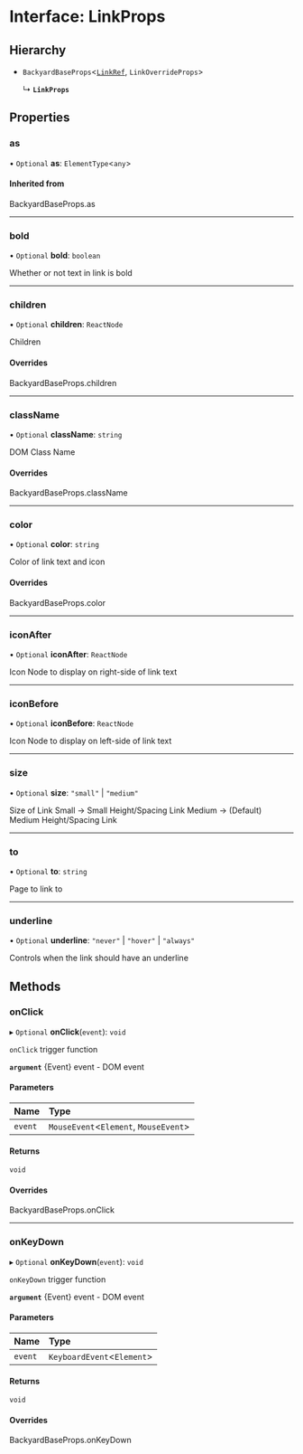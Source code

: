 # Interface: LinkProps

## Hierarchy

- `BackyardBaseProps`<[`LinkRef`](../README.md#linkref), `LinkOverrideProps`\>

  ↳ **`LinkProps`**

## Properties

### as

• `Optional` **as**: `ElementType`<`any`\>

#### Inherited from

BackyardBaseProps.as

___

### bold

• `Optional` **bold**: `boolean`

Whether or not text in link is bold

___

### children

• `Optional` **children**: `ReactNode`

Children

#### Overrides

BackyardBaseProps.children

___

### className

• `Optional` **className**: `string`

DOM Class Name

#### Overrides

BackyardBaseProps.className

___

### color

• `Optional` **color**: `string`

Color of link text and icon

#### Overrides

BackyardBaseProps.color

___

### iconAfter

• `Optional` **iconAfter**: `ReactNode`

Icon Node to display on right-side of link text

___

### iconBefore

• `Optional` **iconBefore**: `ReactNode`

Icon Node to display on left-side of link text

___

### size

• `Optional` **size**: ``"small"`` \| ``"medium"``

Size of Link
Small -> Small Height/Spacing Link
Medium -> (Default) Medium Height/Spacing Link

___

### to

• `Optional` **to**: `string`

Page to link to

___

### underline

• `Optional` **underline**: ``"never"`` \| ``"hover"`` \| ``"always"``

Controls when the link should have an underline

## Methods

### onClick

▸ `Optional` **onClick**(`event`): `void`

`onClick` trigger function

**`argument`** {Event} event - DOM event

#### Parameters

| Name | Type |
| :------ | :------ |
| `event` | `MouseEvent`<`Element`, `MouseEvent`\> |

#### Returns

`void`

#### Overrides

BackyardBaseProps.onClick

___

### onKeyDown

▸ `Optional` **onKeyDown**(`event`): `void`

`onKeyDown` trigger function

**`argument`** {Event} event - DOM event

#### Parameters

| Name | Type |
| :------ | :------ |
| `event` | `KeyboardEvent`<`Element`\> |

#### Returns

`void`

#### Overrides

BackyardBaseProps.onKeyDown
